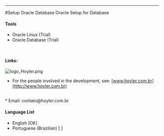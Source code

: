 -----------
#Setup Oracle Database
Oracle Setup for Database 
<br/>

#### Tools
* Oracle Linux    (Trial)
* Oracle Database (Trial)
<br/>

#### Links:
![logo_Hoyler.png](http://hoyler.com.br/wp-content/uploads/2016/05/logo_Hoyler.png)
<br/>
* For the people involved in the development, see: [www.hoyler.com.br](http://www.hoyler.com.br)
<br/>
* Email: contato@hoyler.com.br
<br/>

#### Language List
* English                [OK]
* Portuguese (Brazilian) [  ]
<br/>